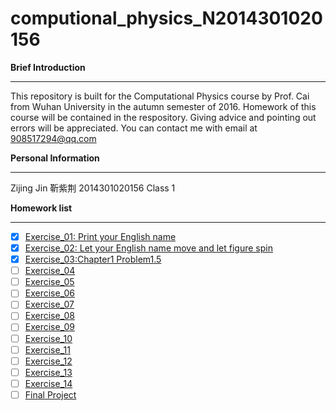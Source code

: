 # computional_physics_N2014301020156

**Brief Introduction**

----------
This repository is built for the Computational Physics course by Prof. Cai from Wuhan University in the autumn semester of 2016. Homework of this course will be contained in the respository. Giving advice and pointing out errors will be appreciated. You can contact me with email at 908517294@qq.com



**Personal Information**

----------
Zijing Jin 靳紫荆
2014301020156
Class 1



**Homework list**

----------

 - [x] [Exercise_01: Print your English name](https://github.com/Cricy97/compuational_physics_N2014301020156/blob/master/Exercise_01)
 - [x] [Exercise_02: Let your English name move and let figure spin](https://www.zybuluo.com/Cricy97/note/512154)
 - [x] [Exercise_03:Chapter1 Problem1.5](https://www.zybuluo.com/Cricy97/note/525299)
 - [ ] [Exercise_04](https://github.com/Cricy97/computional_physics_N2014301020156/blob/master/Exercise_04)
 - [ ] [Exercise_05](https://github.com/Cricy97/computional_physics_N2014301020156/blob/master/Exercise_05)
 - [ ] [Exercise_06](https://github.com/Cricy97/computional_physics_N2014301020156/blob/master/Exercise_06)
 - [ ] [Exercise_07](https://github.com/Cricy97/computional_physics_N2014301020156/blob/master/Exercise_07)
 - [ ] [Exercise_08](https://github.com/Cricy97/computional_physics_N2014301020156/blob/master/Exercise_08)
 - [ ] [Exercise_09](https://github.com/Cricy97/computional_physics_N2014301020156/blob/master/Exercise_09)
 - [ ] [Exercise_10](https://github.com/Cricy97/computional_physics_N2014301020156/blob/master/Exercise_10)
 - [ ] [Exercise_11](https://github.com/Cricy97/computional_physics_N2014301020156/blob/master/Exercise_11)
 - [ ] [Exercise_12](https://github.com/Cricy97/computional_physics_N2014301020156/blob/master/Exercise_12)
 - [ ] [Exercise_13](https://github.com/Cricy97/computional_physics_N2014301020156/blob/master/Exercise_13)
 - [ ] [Exercise_14](https://github.com/Cricy97/computional_physics_N2014301020156/blob/master/Exercise_14)
 - [ ] [Final Project](https://github.com/Cricy97/computional_physics_N2014301020156/blob/master/Final%20Project)
